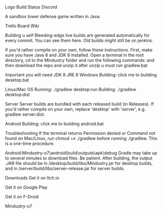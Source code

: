 Logo
Build Status Discord

A sandbox tower defense game written in Java.

Trello Board
Wiki

Building u self
Bleeding-edge live builds are generated automatically for every commit. You can see them here. Old builds might still be on jenkins.

If you'd rather compile on your own, follow these instructions. First, make sure you have Java 8 and JDK 8 installed. Open a terminal in the root directory, cd to the Mindustry folder and run the following commands: and then download the repo and unzip it after unzip u must run gradlew.bat

Important you will need
JDK 8
JRE 8
Windows
Building: click me to building desktop.bat

Linux/Mac OS
Running: ./gradlew desktop:run
Building: ./gradlew desktop:dist

Server
Server builds are bundled with each released build (in Releases). If you'd rather compile on your own, replace 'desktop' with 'server', e.g. gradlew server:dist.

Android
Building: click me to building android.bat

Troubleshooting
If the terminal returns Permission denied or Command not found on Mac/Linux, run chmod +x ./gradlew before running ./gradlew. This is a one-time procedure.

Android:Mindustry-o7\android\build\outputs\apk\debug Gradle may take up to several minutes to download files. Be patient.
After building, the output .JAR file should be in /desktop/build/libs/Mindustry.jar for desktop builds, and in /server/build/libs/server-release.jar for server builds.

Downloads
Get it on Itch.io

Get it on Google Play

Get it on F-Droid

Mindustry-o7
